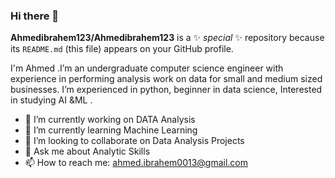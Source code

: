 ### Hi there 👋


**Ahmedibrahem123/Ahmedibrahem123** is a ✨ _special_ ✨ repository because its `README.md` (this file) appears on your GitHub profile.

I'm Ahmed .I’m an undergraduate computer science engineer with experience in performing analysis work on data for small and medium sized businesses. I’m experienced in python, beginner in data science, Interested in studying AI &ML .

- 🔭 I’m currently working on DATA Analysis
- 🌱 I’m currently learning Machine Learning
- 👯 I’m looking to collaborate on Data Analysis Projects
- 💬 Ask me about Analytic Skills
- 📫 How to reach me: ahmed.ibrahem0013@gmail.com

